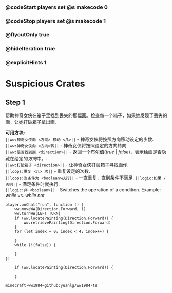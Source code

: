 ### @codeStart players set @s makecode 0
### @codeStop players set @s makecode 1

### @flyoutOnly true
### @hideIteration true 
### @explicitHints 1

# Suspicious Crates

## Step 1
帮助神奇女侠在箱子里找到丢失的那幅画。检查每一个箱子，如果她发现了丢失的画，让她打破箱子拿出画.

**可用方块:**  
``||ww:神奇女侠向 <方向> 移动 <几>||`` - 神奇女侠将按照方向移动设定的步数.  
``||ww:神奇女侠向 <方向>转||`` - 神奇女侠将按照设定的方向转向.  
``||ww:是否找到画 <direction>||`` - 返回一个布尔值(*true* | *false*)，表示绘画是否隐藏在给定的*方向*中。.  
``||ww:打破箱子 <direction>||`` - 让神奇女侠打破箱子寻找画作.  
``||loops:重复 <几> 次||`` - 重复设定的次数.  
``||loops:当条件为 <boolean>执行||`` - 一直重复，直到条件不满足. 
``||logic:如果 / 否则||`` - 满足条件时就执行.  
``||logic:非 <boolean>||`` - Switches the operation of a condition. Example: *while <true>* vs. *while not <true>*  


```ghost
player.onChat("run", function () {
    ww.moveWW(Direction.Forward, 1)
    ww.turnWW(LEFT_TURN)
    if (ww.locatePainting(Direction.Forward)) {
        ww.retrievePainting(Direction.Forward)
    }
    for (let index = 0; index < 4; index++) {
        
    }
    while (!(false)) {
        
    }	
})
```
```template
    if (ww.locatePainting(Direction.Forward)) {

    }
```
```package
minecraft-ww1984=github:yuanlg/ww1984-ts
```
